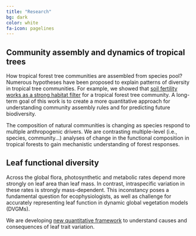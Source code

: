 ```yaml
---
title: "Research"
bg: dark
color: white
fa-icon: pagelines
---
```


## Community assembly and dynamics of tropical trees
How tropical forest tree communities are assembled from species pool? Numerous hypotheses have been proposed to explain patterns of diversity in tropical tree communities. For example, we showed that [soil fertility works as a strong habitat filter](http://onlinelibrary.wiley.com/doi/10.1111/j.1365-2745.2011.01937.x/full) for a tropical forest tree community. A long-term goal of this work is to create a more quantitative approach for understanding community assembly rules and for predicting future biodiversity.

The composition of natural communities is changing as species respond to multiple anthropogenic drivers. We are contrasting multiple-level (i.e., species, community...) analyses of change in the functional composition in tropical forests to gain mechanistic understanding of forest responses.

## Leaf functional diversity
Across the global flora, photosynthetic and metabolic rates depend more strongly on leaf area than leaf mass. In contrast, intraspecific variation in these rates is strongly mass-dependent. This inconstancy poses a fundamental question for ecophysiologists, as well as challenge for accurately representing leaf function in dynamic global vegetation models (DVGMs).

We are developing [new quantitative framework](http://biorxiv.org/content/early/2017/03/22/116855) to understand causes and consequences of leaf trait variation.


